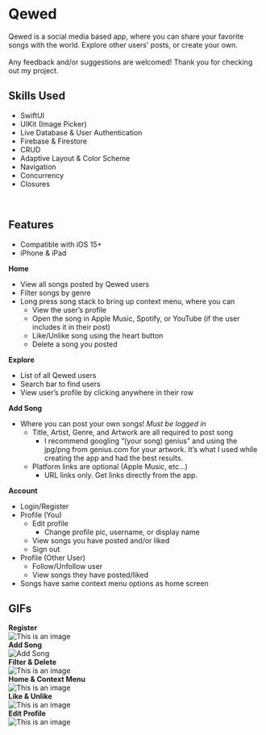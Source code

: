 # Qewed

Qewed is a social media based app, where you can share your favorite songs with the world. Explore other users’ posts, or create your own. 
<br />  
Any feedback and/or suggestions are welcomed! Thank you for checking out my project.

## Skills Used
- SwiftUI
- UIKit (Image Picker)
- Live Database & User Authentication
- Firebase & Firestore
- CRUD
- Adaptive Layout & Color Scheme
- Navigation
- Concurrency
- Closures
<br />  

## Features
- Compatible with iOS 15+
- iPhone & iPad <br />  

**Home**
- View all songs posted by Qewed users
- Filter songs by genre
- Long press song stack to bring up context menu, where you can
	- View the user’s profile
	- Open the song in Apple Music, Spotify, or YouTube (if the user includes it in their post)
	- Like/Unlike song using the heart button
	- Delete a song you posted <br />  

**Explore**
- List of all Qewed users
- Search bar to find users
- View user’s profile by clicking anywhere in their row <br />  

**Add Song**
- Where you can post your own songs! *Must be logged in*
	- Title, Artist, Genre, and Artwork are all required to post song
		- I recommend googling “(your song) genius” and using the jpg/png from genius.com for your artwork. It’s what I used while creating the app and had the best results.
	- Platform links are optional (Apple Music, etc…)
		- URL links only. Get links directly from the app. <br />  

**Account**
- Login/Register
- Profile (You)
	- Edit profile
		- Change profile pic, username, or display name
	- View songs you have posted and/or liked
	- Sign out
- Profile (Other User)
	- Follow/Unfollow user
	- View songs they have posted/liked
- Songs have same context menu options as home screen <br />  

## GIFs
**Register** <br /> ![This is an image](https://user-images.githubusercontent.com/59259755/174120392-913b6e80-1054-46bd-b93c-8e5a78f30338.gif) <br /> 
**Add Song** <br /> ![Add Song](https://user-images.githubusercontent.com/59259755/174120707-66585002-e364-479b-bfec-6906a57267bc.gif)<br />
**Filter & Delete**  <br /> ![This is an image](https://user-images.githubusercontent.com/59259755/174120688-3d5c8269-1e56-4d0f-b438-12552f55c757.gif)<br />
**Home & Context Menu** <br /> ![This is an image](https://user-images.githubusercontent.com/59259755/174120681-5a9a4339-38bd-4fe0-870f-8de02be75bf8.gif)<br />
**Like & Unlike** <br /> ![This is an image](https://user-images.githubusercontent.com/59259755/174120668-23f3c48a-04d0-44c6-b28f-8bed91b469e3.gif)<br />
**Edit Profile** <br /> ![This is an image](https://user-images.githubusercontent.com/59259755/174120700-47915ef5-b703-4273-9f70-7d167b7ac11c.gif)
